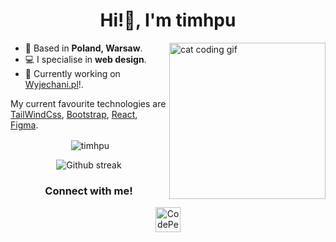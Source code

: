 <h1 align="center">Hi!👋, I'm timhpu</h1>
<img align="right" src="https://media.tenor.com/V6n6v8qdRn0AAAAM/typing-fast-typing.gif" alt="cat coding gif" width="250">

- 📍 Based in **Poland, Warsaw**.
- 💻 I specialise in **web design**.
- 🚀 Currently working on [Wyjechani.pl](https://wyjechani.pl/)!.

My current favourite technologies are [TailWindCss](https://tailwindcss.com), [Bootstrap](https://getbootstrap.com), [React](https://react.dev), [Figma](https://www.figma.com).

<div align="center">
<p>&nbsp;<img align="center" src="https://github-readme-stats.vercel.app/api?username=timhpuPl&show_icons=true&locale=en&theme=github_dark&hide_border=true" alt="timhpu" /></p>
</div>

<div align="center">
<p>
<img src="[github-readme-streak-stats.herokuapp.com/?user=timhpuPl&theme=github-dark-blue&hide_border=true](https://github-readme-streak-stats.herokuapp.com/?user=timhpuPl&theme=github-dark-blue&hide_border=true)" alt="Github streak" />
</p>
</div>

<h3 align="center">Connect with me!</h3>
<p align="center">
<a href="https://codepen.io/timhpuPl" target="blank"><img align="center" src="https://www.svgrepo.com/show/330189/codepen.svg" alt="CodePen" height="40" width="40" /></a>
</p>
